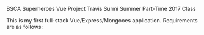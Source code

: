 BSCA Superheroes Vue Project
Travis Surmi
Summer Part-Time 2017 Class

This is my first full-stack Vue/Express/Mongooes application.
Requirements are as follows:
